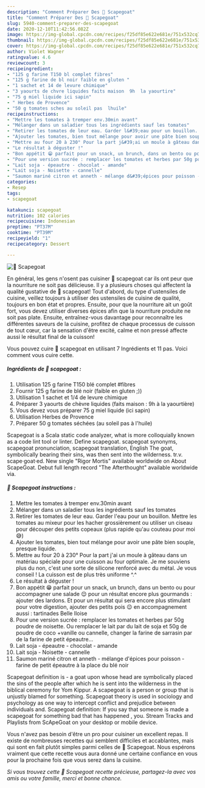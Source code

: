 ```yaml
---
description: "Comment Préparer Des 🧐 Scapegoat"
title: "Comment Préparer Des 🧐 Scapegoat"
slug: 5940-comment-preparer-des-scapegoat
date: 2020-12-10T11:42:56.082Z
image: https://img-global.cpcdn.com/recipes/f25df85e622e681e/751x532cq70/🧐-scapegoat-photo-principale-de-la-recette.jpg
thumbnail: https://img-global.cpcdn.com/recipes/f25df85e622e681e/751x532cq70/🧐-scapegoat-photo-principale-de-la-recette.jpg
cover: https://img-global.cpcdn.com/recipes/f25df85e622e681e/751x532cq70/🧐-scapegoat-photo-principale-de-la-recette.jpg
author: Violet Wagner
ratingvalue: 4.6
reviewcount: 3
recipeingredient:
- "125 g farine T150 bl complet fibres"
- "125 g farine de bl noir faible en gluten "
- "1 sachet et 14 de levure chimique"
- "3 yaourts de chvre liquides faits maison  9h  la yaourtire"
- "75 g miel liquide ici sapin"
- " Herbes de Provence"
- "50 g tomates sches au soleil pas  lhuile"
recipeinstructions:
- "Mettre les tomates à tremper env.30min avant"
- "Mélanger dans un saladier tous les ingrédients sauf les tomates"
- "Retirer les tomates de leur eau. Garder l&#39;eau pour un bouillon. Mettre les tomates au mixeur pour les hacher grossièrement ou utiliser un ciseau pour découper des petits copeaux (plus rapide qu&#39;au couteau pour moi 😅)"
- "Ajouter les tomates, bien tout mélange pour avoir une pâte bien souple, presque liquide."
- "Mettre au four 20 à 230° Pour la part j&#39;ai un moule à gâteau dans un matériau spéciale pour une cuisson au four optimale. Je me souviens plus du non, c&#39;est une sorte de silicone renforcé avec du métal. Je vous conseil ! La cuisson est de plus très uniforme ^.^"
- "Le résultat à déguster !"
- "Bon appétit 😁 parfait pour un snack, un brunch, dans un bento ou pour accompagner une salade 😌 pour un résultat encore plus gourmands : ajouter des lardons. Et pour un résultat qui sera encore plus stimulant pour votre digestion, ajouter des petits pois 😉 en accompagnement aussi : tartinades Belle Iloise"
- "Pour une version sucrée : remplacer les tomates et herbes par 50g poudre de noisette. Ou remplacer le lait par du lait de soja et 50g de poudre de coco +vanille ou cannelle, changer la farine de sarrasin par de la farine de petit épeautre..."
- "Lait soja - épeautre - chocolat - amande"
- "Lait soja - Noisette - cannelle"
- "Saumon mariné citron et anneth - mélange d&#39;épices pour poisson - farine de petit épeautre à la place du blé noir"
categories:
- Resep
tags:
- scapegoat

katakunci: scapegoat 
nutrition: 102 calories
recipecuisine: Indonesian
preptime: "PT37M"
cooktime: "PT39M"
recipeyield: "1"
recipecategory: Dessert

---
```



![🧐 Scapegoat](https://img-global.cpcdn.com/recipes/f25df85e622e681e/751x532cq70/🧐-scapegoat-photo-principale-de-la-recette.jpg)

En général, les gens n'osent pas cuisiner 🧐 scapegoat car ils ont peur que la nourriture ne soit pas délicieuse. Il y a plusieurs choses qui affectent la qualité gustative de 🧐 scapegoat! Tout d'abord, du type d'ustensiles de cuisine, veillez toujours à utiliser des ustensiles de cuisine de qualité, toujours en bon état et propres. Ensuite, pour que la nourriture ait un goût fort, vous devez utiliser diverses épices afin que la nourriture produite ne soit pas plate. Ensuite, entraînez-vous davantage pour reconnaître les différentes saveurs de la cuisine, profitez de chaque processus de cuisson de tout cœur, car la sensation d'être excité, calme et non pressé affecte aussi le résultat final de la cuisson!

<!--inarticleads1-->

Vous pouvez cuire 🧐 scapegoat en utilisant 7 Ingrédients et 11 pas. Voici comment vous cuire cette.

##### Ingrédients de 🧐 scapegoat :

1. Utilisation 125 g farine T150 blé complet #fibres
1. Fournir 125 g farine de blé noir (faible en gluten ;))
1. Utilisation 1 sachet et 1/4 de levure chimique
1. Préparer 3 yaourts de chèvre liquides (faits maison : 9h à la yaourtière)
1. Vous devez vous préparer 75 g miel liquide (ici sapin)
1. Utilisation  Herbes de Provence
1. Préparer 50 g tomates séchées (au soleil pas à l&#39;huile)


Scapegoat is a Scala static code analyzer, what is more colloquially known as a code lint tool or linter. Define scapegoat. scapegoat synonyms, scapegoat pronunciation, scapegoat translation, English The goat, symbolically bearing their sins, was then sent into the wilderness. tr.v. scape·goat·ed. New single &#34;Rigor Mortis&#34; available worldwide on About ScapeGoat. Debut full length record &#34;The Afterthought&#34; available worldwide via. 

<!--inarticleads2-->

##### 🧐 Scapegoat instructions :

1. Mettre les tomates à tremper env.30min avant
1. Mélanger dans un saladier tous les ingrédients sauf les tomates
1. Retirer les tomates de leur eau. Garder l&#39;eau pour un bouillon. Mettre les tomates au mixeur pour les hacher grossièrement ou utiliser un ciseau pour découper des petits copeaux (plus rapide qu&#39;au couteau pour moi 😅)
1. Ajouter les tomates, bien tout mélange pour avoir une pâte bien souple, presque liquide.
1. Mettre au four 20 à 230° Pour la part j&#39;ai un moule à gâteau dans un matériau spéciale pour une cuisson au four optimale. Je me souviens plus du non, c&#39;est une sorte de silicone renforcé avec du métal. Je vous conseil ! La cuisson est de plus très uniforme ^.^
1. Le résultat à déguster !
1. Bon appétit 😁 parfait pour un snack, un brunch, dans un bento ou pour accompagner une salade 😌 pour un résultat encore plus gourmands : ajouter des lardons. Et pour un résultat qui sera encore plus stimulant pour votre digestion, ajouter des petits pois 😉 en accompagnement aussi : tartinades Belle Iloise
1. Pour une version sucrée : remplacer les tomates et herbes par 50g poudre de noisette. Ou remplacer le lait par du lait de soja et 50g de poudre de coco +vanille ou cannelle, changer la farine de sarrasin par de la farine de petit épeautre...
1. Lait soja - épeautre - chocolat - amande
1. Lait soja - Noisette - cannelle
1. Saumon mariné citron et anneth - mélange d&#39;épices pour poisson - farine de petit épeautre à la place du blé noir


Scapegoat definition is - a goat upon whose head are symbolically placed the sins of the people after which he is sent into the wilderness in the biblical ceremony for Yom Kippur. A scapegoat is a person or group that is unjustly blamed for something. Scapegoat theory is used in sociology and psychology as one way to intercept conflict and prejudice between individuals and. Scapegoat definition: If you say that someone is made a scapegoat for something bad that has happened , you. Stream Tracks and Playlists from ScApeGoat on your desktop or mobile device. 

<!--inarticleads1-->

<p>
Vous n'avez pas besoin d'être un pro pour cuisiner un excellent repas. Il existe de nombreuses recettes qui semblent difficiles et accablantes, mais qui sont en fait plutôt simples parmi celles de 🧐 Scapegoat. Nous espérons vraiment que cette recette vous aura donné une certaine confiance en vous pour la prochaine fois que vous serez dans la cuisine.
</p>

<p>
<i>Si vous trouvez cette 🧐 Scapegoat recette précieuse, partagez-la avec vos amis ou votre famille, merci et bonne chance.</i>
</p>
